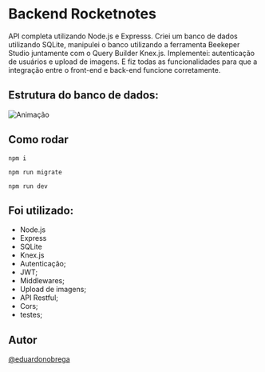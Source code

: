 # Backend Rocketnotes
API completa utilizando Node.js e Expresss. Criei um banco de dados utilizando SQLite, manipulei o banco utilizando a ferramenta Beekeper Studio juntamente com o Query Builder Knex.js. Implementei: autenticação de usuários e upload de imagens. E fiz todas as funcionalidades para que a integração entre o front-end e back-end funcione corretamente.

## Estrutura do banco de dados:

![Animação](https://user-images.githubusercontent.com/87456011/219523712-d1f076b3-da4c-4877-a99e-302e0d28c4df.png)

## Como rodar

```
npm i
```

```
npm run migrate
```

```
npm run dev
```

## Foi utilizado:
- Node.js
- Express
- SQLite
- Knex.js
- Autenticação;
- JWT;
- Middlewares;
- Upload de imagens;
- API Restful;
- Cors;
- testes;


## Autor

[@eduardonobrega](https://www.linkedin.com/in/eduardo-nunes-nobrega/)
